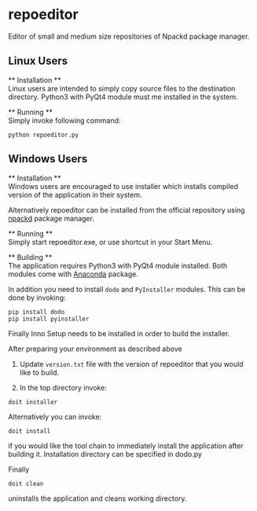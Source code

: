 # repoeditor

Editor of small and medium size repositories of Npackd package manager.


## Linux Users

** Installation **  
Linux users are intended to simply copy source files to the destination directory. Python3 with PyQt4 module must me installed in the system.

** Running **  
Simply invoke following command:

```
python repoeditor.py
```

## Windows Users

** Installation **  
Windows users are encouraged to use installer which installs compiled version of the application in their system.

Alternatively repoeditor can be installed from the official repository using [npackd](http://npackd.appspot.com/) package manager.

** Running **  
Simply start repoeditor.exe, or use shortcut in your Start Menu.

** Building **  
The application requires Python3 with PyQt4 module installed. Both modules come with [Anaconda](https://www.continuum.io/why-anaconda) package.

In addition you need to install `dodo` and `PyInstaller` modules. This can be done by invoking:

```
pip install dodo
pip install pyinstaller
```
Finally Inno Setup needs to be installed in order to build the installer.

After preparing your environment as described above

1. Update `version.txt` file with the version of repoeditor that you would like to build.

2. In the top directory invoke:
```
doit installer
```

Alternatively you can invoke:
```
doit install
```

if you would like the tool chain to immediately install the application after building it. Installation directory can be specified in dodo.py

Finally
```
doit clean
```

uninstalls the application and cleans working directory.


